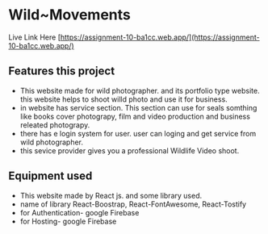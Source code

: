 # Wild~Movements

Live Link Here [https://assignment-10-ba1cc.web.app/](https://assignment-10-ba1cc.web.app/)

## Features this project
- This website made for wild photographer. and its portfolio type website. this website helps to shoot willd photo and use it for business.
- in website has service section. This section can use for seals somthing like books cover photograpy, film and video production and business releated photograpy.
- there has e login system for user. user can loging and get service from wild photographer.
- this sevice provider gives you a professional Wildlife Video shoot.

## Equipment used
- This website made by React js. and some library used.
- name of library React-Boostrap, React-FontAwesome, React-Tostify
- for Authentication- google Firebase
- for Hosting- google Firebase
